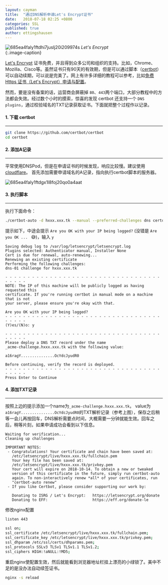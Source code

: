 ```yaml
---
layout: cayman
title:  "通过DNS解析申请Let's Encrypt证书"
date:   2018-07-18 02:25 +0800
categories: SSL
published: true
author: ettingshausen
--- 
```

![685ea4faly1ftdhi7juslj20i209974s](https://user-images.githubusercontent.com/9806325/94255576-09381a80-ff5b-11ea-905a-4d8e295ac968.jpg)
*Let's Encrypt*  
{:.image-caption}  

[Let's Encrypt](https://letsencrypt.org/) 证书免费，并且得到众多公司和组织的支持。比如，Chrome、Mozilla、Cisco等。虽然证书只有90天的有效期，但是可以通过脚本（[certbot](https://github.com/certbot/certbot)）可以自动续期，可以说是完美了。网上有许多详细的教程可以参考，比如[免费 Https 证书（Let's Encrypt）申请与配置](https://keelii.github.io/2016/06/12/free-https-cert-lets-encrypt-apply-install/)。  

然而，要是没有备案的话，运营商会屏蔽掉 `80`、`443`两个端口，大部分教程中的方法都会失效。经过数个小时的摸索，惊喜的发现 certbot 还支持一个 `DNS plugins`，通过校验域名的TXT记录获取证书。下面就把整个过程作以记录。

#### 1. 下载 certbot
---

```bash
git clone https://github.com/certbot/certbot
cd certbot
```
#### 2. 添加A记录  
---

平常使用DNSPod，但是在申请证书的时候发现，响应比较慢。建议使用[cloudflare](https://www.cloudflare.com/)。 首先添加需要申请域名的A记录，指向执行certbot脚本的服务器。

![685ea4faly1ftdgx1l8foj20qo0a4aat](https://user-images.githubusercontent.com/9806325/94255287-94fd7700-ff5a-11ea-9397-324bf309f56a.jpg)
#### 3. 执行脚本
---  

执行下面命令： 
```bash
./certbot-auto -d hxxx.xxx.tk --manual --preferred-challenges dns certonly
```

提示如下，中途会提示 `Are you OK with your IP being logged?` (没错是 `Are you OK ... ` :sweat_smile:)，输入 `y`

```
Saving debug log to /var/log/letsencrypt/letsencrypt.log
Plugins selected: Authenticator manual, Installer None
Cert is due for renewal, auto-renewing...
Renewing an existing certificate
Performing the following challenges:
dns-01 challenge for hxxx.xxx.tk

- - - - - - - - - - - - - - - - - - - - - - - - - - - - - - - - - - - - - - - -
NOTE: The IP of this machine will be publicly logged as having requested this
certificate. If you're running certbot in manual mode on a machine that is not
your server, please ensure you're okay with that.

Are you OK with your IP being logged?
- - - - - - - - - - - - - - - - - - - - - - - - - - - - - - - - - - - - - - - -
(Y)es/(N)o: y

- - - - - - - - - - - - - - - - - - - - - - - - - - - - - - - - - - - - - - - -
Please deploy a DNS TXT record under the name
_acme-challenge.hxxx.xxx.tk with the following value:

a16ragY...............OcYdcJyudR0

Before continuing, verify the record is deployed.
- - - - - - - - - - - - - - - - - - - - - - - - - - - - - - - - - - - - - - - -
Press Enter to Continue
```  
#### 4. 添加TXT记录   
---

按照上边的提示添加一个name为`_acme-challenge.hxxx.xxx.tk`， value为 `a16ragY...............OcYdcJyudR0`的TXT解析记录（参考上图），保存之后稍等一会儿再按回车，DNS解析需要点时间，大概需要一分钟就能生效。回车之后，稍等片刻，如果申请成功会看到以下信息。

```
Waiting for verification...
Cleaning up challenges

IMPORTANT NOTES:
 - Congratulations! Your certificate and chain have been saved at:
   /etc/letsencrypt/live/hxxx.xxx.tk/fullchain.pem
   Your key file has been saved at:
   /etc/letsencrypt/live/hxxx.xxx.tk/privkey.pem
   Your cert will expire on 2018-10-14. To obtain a new or tweaked
   version of this certificate in the future, simply run certbot-auto
   again. To non-interactively renew *all* of your certificates, run
   "certbot-auto renew"
 - If you like Certbot, please consider supporting our work by:

   Donating to ISRG / Let's Encrypt:   https://letsencrypt.org/donate
   Donating to EFF:                    https://eff.org/donate-le
```  

修改nginx配置
```bash
listen 443

ssl on;
ssl_certificate /etc/letsencrypt/live/hxxx.xxx.tk/fullchain.pem;
ssl_certificate_key /etc/letsencrypt/live/hxxx.xxx.tk/privkey.pem;
ssl_dhparam /etc/ssl/certs/dhparams.pem;
ssl_protocols SSLv3 TLSv1 TLSv1.1 TLSv1.2;
ssl_ciphers HIGH:!aNULL:!MD5;
```
重启nginx使配置生效，然后就能看到浏览器地址栏挂上漂亮的小绿锁了。美中不足的是没办法自动续签证书。
```bash
nginx -s reload
```  


